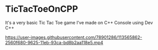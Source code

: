 # TicTacToeOnCPP


It's a very basic Tic Tac Toe game I've made on C++ Console using Dev C++

https://user-images.githubusercontent.com/78901286/113565862-2560f680-9625-11eb-93ca-bd8b2aa118e5.mp4

